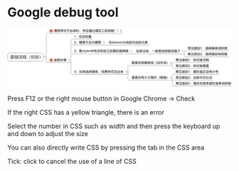 # Google debug tool

![Google Debug Tool](google-inspect.png)

Press F12 or the right mouse button in Google Chrome -> Check

If the right CSS has a yellow triangle, there is an error

Select the number in CSS such as width and then press the keyboard up and down to adjust the size

You can also directly write CSS by pressing the tab in the CSS area

Tick: click to cancel the use of a line of CSS
